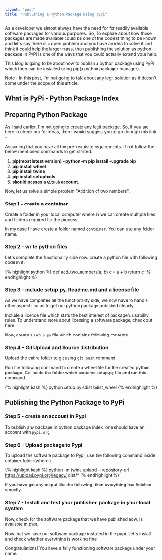 ```yaml
---
layout: "post"
title: "Publishing a Python Package using pypi"
---
```


As a developer we almost always have the need for for readily available software packages for various purposes. So, To explore about how those packages are made available could be one of the coolest thing to be known and let's say there is a open problem and you have an idea to solve it and think it could help the larger mass, then publishing the solution as python package in PyPi is one of the ways that you could actually extend your help.
 
This blog is going to be about how to publish a python package using PyPi which then can be installed using pip(a python packager manager).

Note - In this post, I'm not going to talk about any legit solution as it doesn't come under the scope of this article.
## What is PyPi - Python Package Index

## Preparing Python Package
As I said earlier, I'm not going to create any legit package. So, If you are here to check out for ideas, then I would suggest you to go through this link - 

Assuming that you have all the pre-requisite requirements. If not follow the below mentioned commands to get started.
1. **pip(most latest version) - python -m pip install -upgrade pip**
2. **pip install wheel**
3. **pip install twine**
4. **pip install setuptools**
5. **should posses a `GitHub` account.**


Now, let us solve a simple problem "Addition of two numbers".

### Step 1 - create a container
Create a folder in your local computer where in we can create multiple files and folders required for the process. 

In my case I have create a folder named `container`. You can use any folder name. 

### Step 2 - write python files
Let's complete the functionality side now. create a python file with following code in it.

{% highlight python %}
def add_two_numbers(a, b)
    c = a + b 
    return c
{% endhighlight %}

### Step 3 - include setup.py, Readme.md and a license file
As we have completed all the functionality side, we now have to handle other aspects so as to get our python package pubished cleanly.

Include a licence file which stats the best interest of package's usability rules. To understand more about licensing a software package, check out here.


Now, create a `setup.py` file which contains following contents.


### Step 4 - Git Upload and Source distribution
Upload the entire folder to git using `git push` command.



Run the following command to create a wheel file for the created python package.
Go inside the folder which contains setup.py file and run this command.

{% highlight bash %}
python setup.py sdist bdist_wheel
{% endhighlight %}


## Publishing the Python Package to PyPi

### Step 5 - create an account in Pypi
To publish any package in python package index, one should have an account with `pypi.org`.


### Step 6 - Upload package to Pypi
To upload the software package to Pypi, use the following command inside cotainer folder(where )

{% highlight bash %}
python -m twine uplaod --repository-url https://upload.pypi.org/legacy/ dist/*
{% endhighlight %}

If you have got any output like the following, then everything has finished smootly.


### Step 7 - Install and test your published package in your local system
Now, check for the software package that we have published now, is available in pypi.



Now that we have our software package installed in the pypi. Let's install and check whether everything is working fine.



Congratulations! You have a fully functioning software package under your name. 


